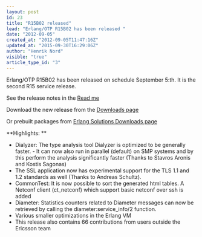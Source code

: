 ```yaml
---
layout: post
id: 23
title: "R15B02 released"
lead: "Erlang/OTP R15B02 has been released "
date: "2012-09-05"
created_at: "2012-09-05T11:47:16Z"
updated_at: "2015-09-30T16:29:06Z"
author: "Henrik Nord"
visible: "true"
article_type_id: "3"
---
```


 Erlang/OTP R15B02 has been released on schedule September 5:th. It is the second R15 service release.


 See the release notes in the [Read me](/download/otp_src_R15B02.readme)

 Download the new release from the [Downloads page](/download.html)

 Or prebuilt packages from [Erlang Solutions Downloads page](http://www.erlang-solutions.com/downloads/download-erlang-otp)

**Highlights:
**
* Dialyzer: The type analysis tool Dialyzer is optimized to be generally faster. - It can now also run in parallel (default) on SMP systems and by this perform the analysis significantly faster (Thanks to Stavros Aronis and Kostis Sagonas)
* The SSL application now has experimental support for the TLS 1.1 and 1.2 standards as well (Thanks to Andreas Schultz).
* CommonTest: It is now possible to sort the generated html tables. A Netconf client (ct_netconf) which support basic netconf over ssh is added
* Diameter: Statistics counters related to Diameter messages can now be retrieved by calling the diameter:service_info/2 function.
* Various smaller optimizations in the Erlang VM
* This release also contains 66 contributions from users outside the Ericsson team
